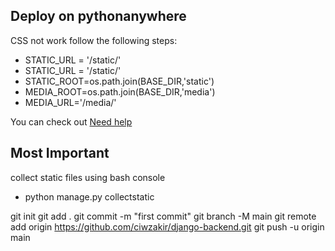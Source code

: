 ## Deploy on pythonanywhere

CSS not work follow the following steps:

- STATIC_URL = '/static/'
- STATIC_URL = '/static/'
- STATIC_ROOT=os.path.join(BASE_DIR,'static')
- MEDIA_ROOT=os.path.join(BASE_DIR,'media')
- MEDIA_URL='/media/'

You can check out [Need help ](https://help.pythonanywhere.com/pages/DeployExistingDjangoProject)

## Most Important

collect static files using bash console

- python manage.py collectstatic

git init
git add .
git commit -m "first commit"
git branch -M main
git remote add origin https://github.com/ciwzakir/django-backend.git
git push -u origin main
